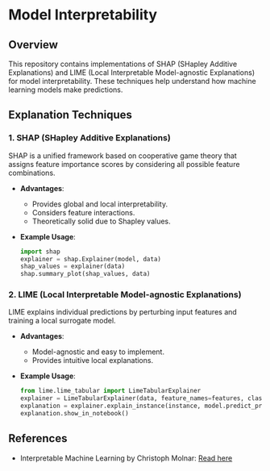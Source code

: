 # Model Interpretability

## Overview
This repository contains implementations of SHAP (SHapley Additive Explanations) and LIME (Local Interpretable Model-agnostic Explanations) for model interpretability. These techniques help understand how machine learning models make predictions.

## Explanation Techniques

### 1. SHAP (SHapley Additive Explanations)
SHAP is a unified framework based on cooperative game theory that assigns feature importance scores by considering all possible feature combinations.

- **Advantages**:
  - Provides global and local interpretability.
  - Considers feature interactions.
  - Theoretically solid due to Shapley values.

- **Example Usage**:
  ```python
  import shap
  explainer = shap.Explainer(model, data)
  shap_values = explainer(data)
  shap.summary_plot(shap_values, data)
  ```

### 2. LIME (Local Interpretable Model-agnostic Explanations)
LIME explains individual predictions by perturbing input features and training a local surrogate model.

- **Advantages**:
  - Model-agnostic and easy to implement.
  - Provides intuitive local explanations.

- **Example Usage**:
  ```python
  from lime.lime_tabular import LimeTabularExplainer
  explainer = LimeTabularExplainer(data, feature_names=features, class_names=classes, mode='classification')
  explanation = explainer.explain_instance(instance, model.predict_proba)
  explanation.show_in_notebook()
  ```

## References
- Interpretable Machine Learning by Christoph Molnar: [Read here](https://christophm.github.io/interpretable-ml-book/preface-by-the-author.html)
